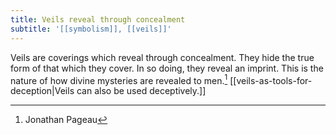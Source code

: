 ```yaml
---
title: Veils reveal through concealment
subtitle: '[[symbolism]], [[veils]]'
---
```


Veils are coverings which reveal through concealment. They hide the true form of that which they cover. In so doing, they reveal an imprint. This is the nature of how divine mysteries are revealed to men.[^1] [[veils-as-tools-for-deception|Veils can also be used deceptively.]]

[^1]: Jonathan Pageau
